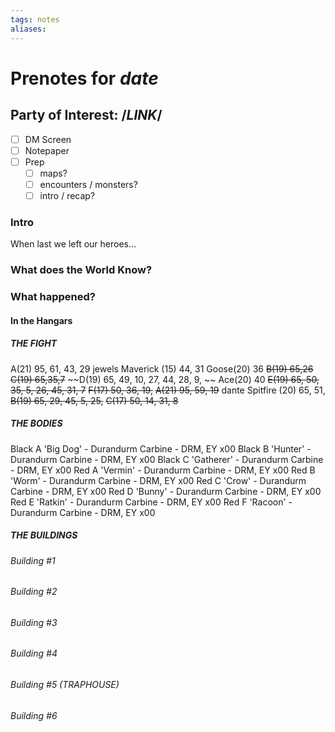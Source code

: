 ```yaml
---
tags: notes
aliases:
---
```


# Prenotes for *date*
## Party of Interest: /*LINK*/
- [ ] DM Screen
- [ ] Notepaper
- [ ] Prep
	- [ ] maps?
	- [ ] encounters / monsters?
	- [ ] intro / recap?

### Intro

When last we left our heroes...

### What does the World Know?


### What happened?
#### In the Hangars
##### THE FIGHT
A(21) 95, 61, 43, 29
jewels 
Maverick (15) 44, 31
Goose(20) 36
~~B(19) 65,26~~
~~C(19) 65,35,7~~
~~D(19) 65, 49, 10, 27, 44, 28, 9, ~~
Ace(20) 40
~~E(19) 65, 50, 35, 5, 26, 45, 31, 7~~
~~F(17) 50, 36, 19,~~
~~A(21) 95, 59, 19~~
dante
Spitfire (20) 65, 51, 
~~B(19) 65, 29, 45, 5, 25,~~
~~C(17) 50, 14, 31, 8~~
##### THE BODIES
Black A 'Big Dog'
	- Durandurm Carbine
	- DRM, EY x00
Black B 'Hunter'
	- Durandurm Carbine
	- DRM, EY x00
Black C 'Gatherer'
	- Durandurm Carbine
	- DRM, EY x00
Red A 'Vermin'
	- Durandurm Carbine
	- DRM, EY x00
Red B 'Worm'
	- Durandurm Carbine
	- DRM, EY x00
Red C 'Crow'
	- Durandurm Carbine
	- DRM, EY x00
Red D 'Bunny'
	- Durandurm Carbine
	- DRM, EY x00
Red E 'Ratkin'
	- Durandurm Carbine
	- DRM, EY x00
Red F 'Racoon'
	- Durandurm Carbine
	- DRM, EY x00

##### THE BUILDINGS
###### Building #1
###### Building #2
###### Building #3
###### Building #4
###### Building #5 (TRAPHOUSE)
###### Building #6

